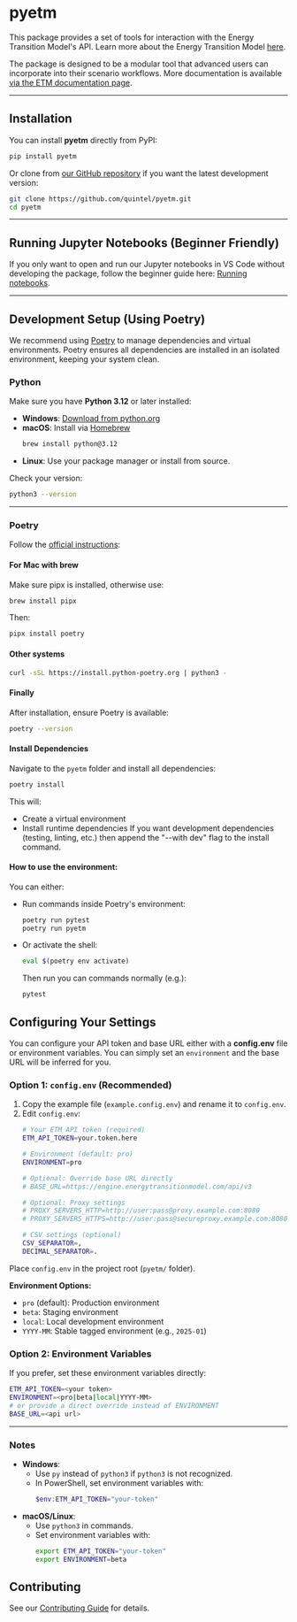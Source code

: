 # pyetm

This package provides a set of tools for interaction with the Energy Transition Model's API.
Learn more about the Energy Transition Model [here](https://energytransitionmodel.com/).

The package is designed to be a modular tool that advanced users can incorporate into their scenario workflows.
More documentation is available [via the ETM documentation page](https://docs.energytransitionmodel.com/main/pyetm/introduction).

---

## Installation

You can install **pyetm** directly from PyPI:
```bash
pip install pyetm
```

Or clone from [our GitHub repository](https://github.com/quintel/pyetm) if you want the latest development version:
```bash
git clone https://github.com/quintel/pyetm.git
cd pyetm
```

---

## Running Jupyter Notebooks (Beginner Friendly)

If you only want to open and run our Jupyter notebooks in VS Code without developing the package,
follow the beginner guide here: [Running notebooks](running_notebooks.md).

---

## Development Setup (Using Poetry)

We recommend using [Poetry](https://python-poetry.org/) to manage dependencies and virtual environments.
Poetry ensures all dependencies are installed in an isolated environment, keeping your system clean.

### Python
Make sure you have **Python 3.12** or later installed:
- **Windows**: [Download from python.org](https://www.python.org/downloads/windows/)
- **macOS**: Install via [Homebrew](https://brew.sh/)
  ```bash
  brew install python@3.12
  ```
- **Linux**: Use your package manager or install from source.

Check your version:
```bash
python3 --version
```

---

### Poetry
Follow the [official instructions](https://python-poetry.org/docs/#installation):

#### For Mac with brew

Make sure pipx is installed, otherwise use:
```bash
brew install pipx
```

Then:
```bash
pipx install poetry
```

#### Other systems
```bash
curl -sSL https://install.python-poetry.org | python3 -
```

#### Finally
After installation, ensure Poetry is available:
```bash
poetry --version
```


#### Install Dependencies

Navigate to the `pyetm` folder and install all dependencies:
```bash
poetry install
```

This will:
- Create a virtual environment
- Install runtime dependencies
If you want development dependencies (testing, linting, etc.) then append the
"--with dev" flag to the install command.


#### How to use the environment:
You can either:
- Run commands inside Poetry's environment:
  ```bash
  poetry run pytest
  poetry run pyetm
  ```
- Or activate the shell:
  ```bash
  eval $(poetry env activate)
  ```
  Then run you can commands normally (e.g.):
  ```bash
  pytest
  ```


## Configuring Your Settings

You can configure your API token and base URL either with a **config.env** file or environment variables. You can simply set an `environment` and the base URL will be inferred for you.

### Option 1: `config.env` (Recommended)
1. Copy the example file (`example.config.env`) and rename it to `config.env`.
2. Edit `config.env`:
   ```bash
   # Your ETM API token (required)
   ETM_API_TOKEN=your.token.here

   # Environment (default: pro)
   ENVIRONMENT=pro

   # Optional: Override base URL directly
   # BASE_URL=https://engine.energytransitionmodel.com/api/v3

   # Optional: Proxy settings
   # PROXY_SERVERS_HTTP=http://user:pass@proxy.example.com:8080
   # PROXY_SERVERS_HTTPS=http://user:pass@secureproxy.example.com:8080

   # CSV settings (optional)
   CSV_SEPARATOR=,
   DECIMAL_SEPARATOR=.
   ```

Place `config.env` in the project root (`pyetm/` folder).

**Environment Options:**
- `pro` (default): Production environment
- `beta`: Staging environment
- `local`: Local development environment
- `YYYY-MM`: Stable tagged environment (e.g., `2025-01`)

### Option 2: Environment Variables
If you prefer, set these environment variables directly:
```bash
ETM_API_TOKEN=<your token>
ENVIRONMENT=<pro|beta|local|YYYY-MM>
# or provide a direct override instead of ENVIRONMENT
BASE_URL=<api url>
```

---

### Notes
- **Windows**:
  - Use `py` instead of `python3` if `python3` is not recognized.
  - In PowerShell, set environment variables with:
    ```powershell
    $env:ETM_API_TOKEN="your-token"
    ```
- **macOS/Linux**:
  - Use `python3` in commands.
  - Set environment variables with:
    ```bash
    export ETM_API_TOKEN="your-token"
    export ENVIRONMENT=beta
    ```


## Contributing
See our [Contributing Guide](Contributing.md) for details.
